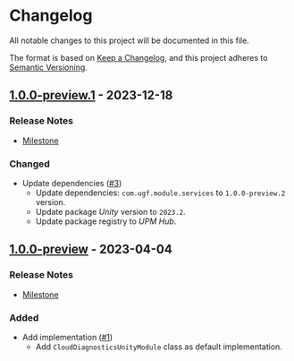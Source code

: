 # Changelog

All notable changes to this project will be documented in this file.

The format is based on [Keep a Changelog](https://keepachangelog.com/en/1.0.0/),
and this project adheres to [Semantic Versioning](https://semver.org/spec/v2.0.0.html).

## [1.0.0-preview.1](https://github.com/unity-game-framework/ugf-module-clouddiagnostics/releases/tag/1.0.0-preview.1) - 2023-12-18  

### Release Notes

- [Milestone](https://github.com/unity-game-framework/ugf-module-clouddiagnostics/milestone/2?closed=1)  
    

### Changed

- Update dependencies ([#3](https://github.com/unity-game-framework/ugf-module-clouddiagnostics/issues/3))  
    - Update dependencies: `com.ugf.module.services` to `1.0.0-preview.2` version.
    - Update package _Unity_ version to `2023.2`.
    - Update package registry to _UPM Hub_.

## [1.0.0-preview](https://github.com/unity-game-framework/ugf-module-clouddiagnostics/releases/tag/1.0.0-preview) - 2023-04-04  

### Release Notes

- [Milestone](https://github.com/unity-game-framework/ugf-module-clouddiagnostics/milestone/1?closed=1)  
    

### Added

- Add implementation ([#1](https://github.com/unity-game-framework/ugf-module-clouddiagnostics/issues/1))  
    - Add `CloudDiagnosticsUnityModule` class as default implementation.


